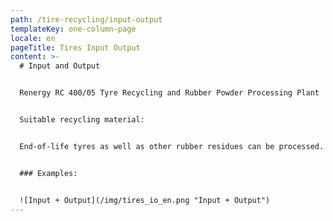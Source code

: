 ```yaml
---
path: /tire-recycling/input-output
templateKey: one-column-page
locale: en
pageTitle: Tires Input Output
content: >-
  # Input and Output


  Renergy RC 400/05 Tyre Recycling and Rubber Powder Processing Plant


  Suitable recycling material:


  End-of-life tyres as well as other rubber residues can be processed. The material can consist of homogeneous or mixed rubber with and without reinforcements.


  ### Examples:


  ![Input + Output](/img/tires_io_en.png "Input + Output")
---
```

